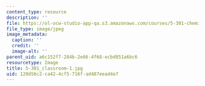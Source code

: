 ```yaml
---
content_type: resource
description: ''
file: https://ol-ocw-studio-app-qa.s3.amazonaws.com/courses/5-301-chemistry-laboratory-techniques-january-iap-2012/120d56c2ca424cf5716fad487eead4e7_5-301_classroom-1.jpg
file_type: image/jpeg
image_metadata:
  caption: ''
  credit: ''
  image-alt: ''
parent_uid: a6c152f7-284b-2e66-4f68-ecbd851a6bc6
resourcetype: Image
title: 5-301_classroom-1.jpg
uid: 120d56c2-ca42-4cf5-716f-ad487eead4e7
---
```

